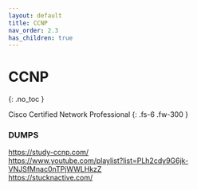 ```yaml
---
layout: default
title: CCNP
nav_order: 2.3
has_children: true
---
```


# CCNP
{: .no_toc }

Cisco Certified Network Professional
{: .fs-6 .fw-300 }

### DUMPS

https://study-ccnp.com/<br>
https://www.youtube.com/playlist?list=PLh2cdy9G6jk-VNJSfMnac0nTPjWWLHkzZ<br>
https://stucknactive.com/<br>
